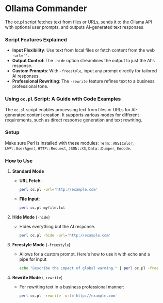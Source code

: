 # Ollama Commander

The oc.pl script fetches text from files or URLs, sends it to the Ollama API with optional user prompts, and outputs AI-generated text responses.

### Script Features Explained

- **Input Flexibility**: Use text from local files or fetch content from the web `-url=''`.
- **Output Control**: The `-hide` option streamlines the output to just the AI's response.
- **Custom Prompts**: With `-freestyle`, input any prompt directly for tailored AI responses.
- **Professional Rewriting**: The `-rewrite` feature refines text to a business professional tone.

### Using `oc.pl` Script: A Guide with Code Examples

The `oc.pl` script enables processing text from files or URLs for AI-generated content creation. It supports various modes for different requirements, such as direct response generation and text rewriting.

### Setup

Make sure Perl is installed with these modules: `Term::ANSIColor`, `LWP::UserAgent`, `HTTP::Request`, `JSON::XS`, `Data::Dumper`, `Encode`.

### How to Use

1. **Standard Mode**
   - **URL Fetch**: 
     ```bash
     perl oc.pl -url='http://example.com'
     ```
   - **File Input**: 
     ```bash
     perl oc.pl myfile.txt
     ```

2. **Hide Mode** (`-hide`)
   - Hides everything but the AI response.
     ```bash
     perl oc.pl -hide -url='http://example.com'
     ```

3. **Freestyle Mode** (`-freestyle`)
   - Allows for a custom prompt. Here's how to use it with echo and a pipe for input:
     ```bash
     echo "Describe the impact of global warming." | perl oc.pl -freestyle
     ```

4. **Rewrite Mode** (`-rewrite`)
   - For rewriting text in a business professional manner:
     ```bash
     perl oc.pl -rewrite -url='http://example.com'
     ```
